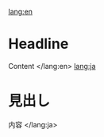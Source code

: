 <!--
title: Multi Language Document
title.ja: 多言語ドキュメント
author: Document Author
author.ja: ドキュメントの著者
tags: Document:Tag0, Document:Tag1
tags.ja: ドキュメント:Tag0, ドキュメント:Tag1
-->
<lang:en>
# Headline

Content
</lang:en>
<lang:ja>
# 見出し

内容
</lang:ja>
